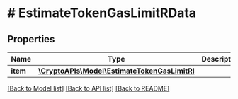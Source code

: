 # # EstimateTokenGasLimitRData

## Properties

Name | Type | Description | Notes
------------ | ------------- | ------------- | -------------
**item** | [**\CryptoAPIs\Model\EstimateTokenGasLimitRI**](EstimateTokenGasLimitRI.md) |  |

[[Back to Model list]](../../README.md#models) [[Back to API list]](../../README.md#endpoints) [[Back to README]](../../README.md)
